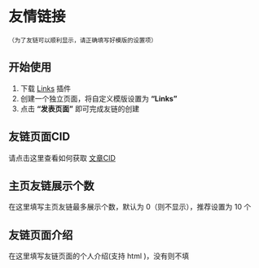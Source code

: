 # 友情链接
<small>（为了友链可以顺利显示，请正确填写好模版的设置项）</small>

## 开始使用

1. 下载 [Links](http://www.imhan.com/archives/typecho_links_20141214/) 插件
2. 创建一个独立页面，将自定义模版设置为 **“Links”**
3. 点击 **“发表页面”** 即可完成友链的创建

## 友链页面CID

请点击这里查看如何获取 [文章CID](/docs/problem?id=如何获取文章cid)

## 主页友链展示个数

在这里填写主页友链最多展示个数，默认为 0（则不显示），推荐设置为 10 个

## 友链页面介绍

在这里填写友链页面的个人介绍(支持 html )，没有则不填